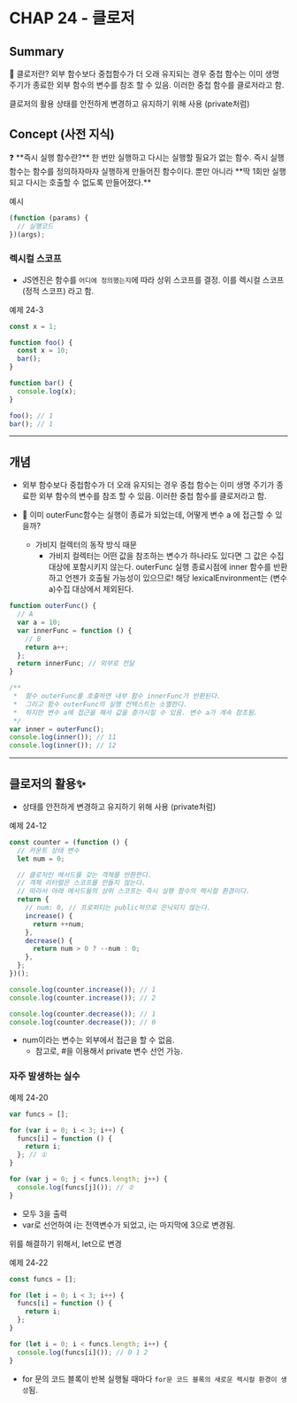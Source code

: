 # CHAP 24 - 클로저

## S**ummary**

<aside>
🧐 클로저란?
외부 함수보다 중첩함수가 더 오래 유지되는 경우 중첩 함수는 이미 생명 주기가 종료한 외부 함수의 변수를 참조 할 수 있음. 이러한 중첩 함수를 클로저라고 함.

클로저의 활용
상태를 안전하게 변경하고 유지하기 위해 사용 (private처럼)

</aside>

## Concept (사전 지식)

<aside>
❓ **즉시 실행 함수란?**
한 번만 실행하고 다시는 실행할 필요가 없는 함수.
즉시 실행 함수는 함수를 정의하자마자 실행하게 만들어진 함수이다. 뿐만 아니라 **딱 1회만 실행되고 다시는 호출할 수 없도록 만들어졌다.**

예시

```jsx
(function (params) {
  // 실행코드
})(args);
```

### 렉시컬 스코프

- JS엔진은 함수를 `어디에 정의했는지`에 따라 상위 스코프를 결정. 이를 렉시컬 스코프(정적 스코프) 라고 함.

예제 24-3

```jsx
const x = 1;

function foo() {
  const x = 10;
  bar();
}

function bar() {
  console.log(x);
}

foo(); // 1
bar(); // 1
```

</aside>

---

## 개념

- 외부 함수보다 중첩함수가 더 오래 유지되는 경우 중첩 함수는 이미 생명 주기가 종료한 외부 함수의 변수를 참조 할 수 있음. 이러한 중첩 함수를 클로저라고 함.

- 🤔 이미 outerFunc함수는 실행이 종료가 되었는데, 어떻게 변수 a 에 접근할 수 있을까?
  - 가비지 컬렉터의 동작 방식 때문
    - 가비지 컬렉터는 어떤 값을 참조하는 변수가 하나라도 있다면 그 값은 수집 대상에 포함시키지 않는다. outerFunc 실행 종료시점에 inner 함수를 반환하고 언젠가 호출될 가능성이 있으므로! 해당 lexicalEnvironment는 (변수 a)수집 대상에서 제외된다.

```jsx
function outerFunc() {
  // A
  var a = 10;
  var innerFunc = function () {
    // B
    return a++;
  };
  return innerFunc; // 외부로 전달
}

/**
 *  함수 outerFunc를 호출하면 내부 함수 innerFunc가 반환된다.
 *  그리고 함수 outerFunc의 실행 컨텍스트는 소멸한다.
 *  하지만 변수 a에 접근을 해서 값을 증가시킬 수 있음. 변수 a가 계속 참조됨.
 */
var inner = outerFunc();
console.log(inner()); // 11
console.log(inner()); // 12
```

---

## 클로저의 활용✨

- 상태를 안전하게 변경하고 유지하기 위해 사용 (private처럼)

예제 24-12

```jsx
const counter = (function () {
  // 카운트 상태 변수
  let num = 0;

  // 클로저인 메서드를 갖는 객체를 반환한다.
  // 객체 리터럴은 스코프를 만들지 않는다.
  // 따라서 아래 메서드들의 상위 스코프는 즉시 실행 함수의 렉시컬 환경이다.
  return {
    // num: 0, // 프로퍼티는 public하므로 은닉되지 않는다.
    increase() {
      return ++num;
    },
    decrease() {
      return num > 0 ? --num : 0;
    },
  };
})();

console.log(counter.increase()); // 1
console.log(counter.increase()); // 2

console.log(counter.decrease()); // 1
console.log(counter.decrease()); // 0
```

- num이라는 변수는 외부에서 접근을 할 수 없음.
  - 참고로, #을 이용해서 private 변수 선언 가능.

### 자주 발생하는 실수

예제 24-20

```jsx
var funcs = [];

for (var i = 0; i < 3; i++) {
  funcs[i] = function () {
    return i;
  }; // ①
}

for (var j = 0; j < funcs.length; j++) {
  console.log(funcs[j]()); // ②
}
```

- 모두 3을 출력
- var로 선언하여 i는 전역변수가 되었고, i는 마지막에 3으로 변경됨.

위를 해결하기 위해서, let으로 변경

예제 24-22

```jsx
const funcs = [];

for (let i = 0; i < 3; i++) {
  funcs[i] = function () {
    return i;
  };
}

for (let i = 0; i < funcs.length; i++) {
  console.log(funcs[i]()); // 0 1 2
}
```

- for 문의 코드 블록이 반복 실행될 때마다 `for문 코드 블록의 새로운 렉시컬 환경이 생성`됨.
